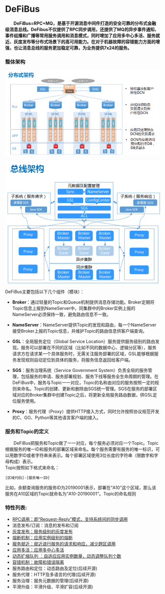 # DeFiBus
&nbsp;&nbsp;&nbsp;&nbsp;&nbsp;&nbsp;
**DeFiBus=RPC+MQ，是基于开源消息中间件打造的安全可靠的分布式金融级消息总线。DeFibus不仅提供了RPC同步调用，还提供了MQ的异步事件通知、事件组播和广播等常用服务调用和消息模式，同时增加了应用多中心多活、服务就近、灰度发布等分布式场景下的高可用能力。在对于机器故障的容错能力方面的增强，也让消息总线的服务更加稳定可靠，为业务提供7x24的服务。**

### 整体架构  
<div align=center>

![architecture1](/images/features/a-distributing-architecture-in-financial.png)

</div>

![architecture2](/images/features/architecture-p1.png)
  
DeFiBus主要包括以下几个组件（模块）：  

* **Broker**：通过轻量的Topic和Queue机制提供消息存储功能。Broker定期将Topic信息上报到NameServer中，同集群中的Broker实例上报的NameServer必须保持一致，避免路由信息不一致。  

* **NameServer**：NameServer提供Topic的发现和路由，每一个NameServer接受Broker上报的Topic信息，并维护Topic的路由信息供客户端查询。  

* **GSL**：全局服务定位（Global Service Location）服务提供服务级别的路由发现。服务可以部署在不同的区域（比如不同的数据中心、逻辑分区等），服务请求方在请求某一个具体服务时，无需关注服务部署的区域，GSL能够根据服务发现规则自动定位到具体的服务，将服务信息返回给客户端。  

* **SGS**：服务治理系统（Service Government System）负责全局的服务管理，包括服务的申请、服务部署规划、服务下线等服务全生命周期的管理。在DeFiBus中，服务与Topic一一对应，Topic的名称由对应的服务按照一定的规则来命名。Topic的创建、更新和删除由SGS统一管理。SGS在服务的部署区域对应的Broker集群中创建Topic之后，将更新全局服务路由数据，供GSL定位服务使用。

* **Proxy**：服务代理（Proxy）提供HTTP接入方式，同时允许按照协议规范开发的C、GO、Python等其他语言客户端的接入。

### 服务和Topic的定义
&nbsp;&nbsp;&nbsp;&nbsp;&nbsp;&nbsp;
DeFiBus把服务和Topic做了一一对应，每个服务必须对应一个Topic。Topic根据服务的唯一ID和服务的部署区域来命名。每个服务需要有服务的唯一标识，可以用数字ID或者字符串来表示。每个部署区域使用3位长度的字符串（限数字和字母构成）表示。  
Topic按照如下格式来命名：
```
[区域代码]-[服务唯一ID]
```

比如，余额查询服务的服务ID为20190001表示，部署在“A10”这个区域，那么该服务在A10区域的Topic就命名为“A10-20190001”。Topic的命名规则


### 特性列表:
* [RPC调用：即“Request-Reply”模式，支持系统间的同步调用](cn/features/1-request-response-call.md)
* 消息发布/订阅：消息的发布和订阅
* [灰度发布：服务级别的灰度发布](cn/features/2-dark-launch.md)
* [熔断机制：应用实例级别的熔断](cn/features/3-circuit-break-mechanism.md)
* [服务就近：就近进行服务的请求和响应，减少跨区调用](cn/features/4-invoke-service-nearby.md)
* [应用多活：应用多中心多活](cn/features/5-multi-active.md)
* [动态扩缩队列 ：自适应应用实例数量，动态调整队列个数](cn/features/6-dynamic-adjust-queue.md)
* [容错机制：故障和错误隔离](cn/features/8-fault-tolerant.md)
* 服务路由和定位：动态路由及定位(后续开源)
* 服务代理：HTTP及多语言的代理(后续开源)
* 服务治理：服务元数据的管理(后续开源)
* 平滑升级：平滑升级、平滑扩容(后续开源)
